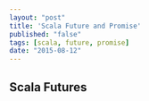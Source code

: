 ```yaml
---
layout: "post"
title: 'Scala Future and Promise'
published: "false"
tags: [scala, future, promise]
date: "2015-08-12"
---
```


## Scala Futures